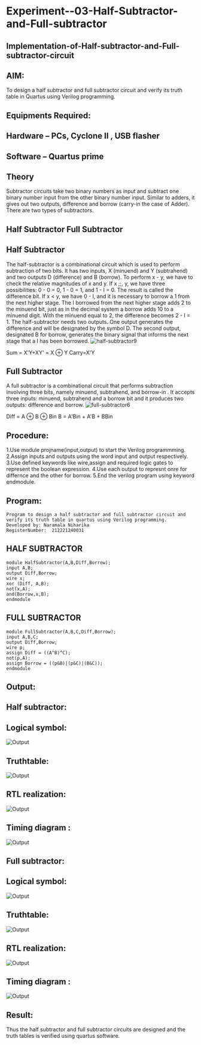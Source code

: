 # Experiment--03-Half-Subtractor-and-Full-subtractor
## Implementation-of-Half-subtractor-and-Full-subtractor-circuit
## AIM:
To design a half subtractor and full subtractor circuit and verify its truth table in Quartus using Verilog programming.

## Equipments Required:
## Hardware – PCs, Cyclone II , USB flasher
## Software – Quartus prime
## Theory
Subtractor circuits take two binary numbers as input and subtract one binary number input from the other binary number input. Similar to adders, it gives out two outputs, difference and borrow (carry-in the case of Adder). There are two types of subtractors.

## Half Subtractor Full Subtractor
## Half Subtractor
The half-subtractor is a combinational circuit which is used to perform subtraction of two bits. It has two inputs, X (minuend) and Y (subtrahend) and two outputs D (difference) and B (borrow). To perform x - y, we have to check the relative magnitudes of x and y. If x ;;, y, we have three possibilities: 0 - 0 = 0, 1 - 0 = 1, and 1 - I = 0. The result is called the difference bit. If x < y, we have 0 - I, and it is necessary to borrow a 1 from the next higher stage. The I borrowed from the next higher stage adds 2 to the minuend bit, just as in the decimal system a borrow adds 10 to a minuend digit. With the minuend equal to 2, the difference becomes 2 - I = 1. The half-subtractor needs two outputs. One output generates the difference and will be designated by the symbol D. The second output, designated B for borrow, generates the binary signal that informs the next stage that a I has been borrowed.
![half-subtractor9](https://user-images.githubusercontent.com/36288975/166112538-58c3bc7c-ee5d-4e6a-ac8d-8e8328efe27a.png)


Sum = X'Y+XY' = X ⊕ Y
Carry=X'Y

## Full Subtractor
A full subtractor is a combinational circuit that performs subtraction involving three bits, namely minuend, subtrahend, and borrow-in . It accepts three inputs: minuend, subtrahend and a borrow bit and it produces two outputs: difference and borrow. 
![full-subtractor6](https://user-images.githubusercontent.com/36288975/166112541-24c68359-3de8-4674-ae22-8272ffc385ed.png)


Diff = A ⊕ B ⊕ Bin B = A'Bin + A'B + BBin

## Procedure:
1.Use module projname(input,output) to start the Verilog programmming.
2.Assign inputs and outputs using the word input and output respectively.
3.Use defined keywords like wire,assign and required logic gates to represent the boolean expression.
4.Use each output to represnt onre for differnce and the other for borrow.
5.End the verilog program using keyword endmodule.

## Program:
```
Program to design a half subtractor and full subtractor circuit and verify its truth table in quartus using Verilog programming.
Developed by: Naramala Niharika
RegisterNumber:  212221240031
```
## HALF SUBTRACTOR
```
module HalfSubtractor(A,B,Diff,Borrow);
input A,B;
output Diff,Borrow;
wire x;
xor (Diff, A,B);
not(x,A);
and(Borrow,x,B);
endmodule
```
## FULL SUBTRACTOR
```
module FullSubtractor(A,B,C,Diff,Borrow);
input A,B,C;
output Diff,Borrow;
wire p;
assign Diff = ((A^B)^C);
not(p,A);
assign Borrow = ((p&B)|(p&C)|(B&C));
endmodule
```
## Output:
## Half subtractor:

## Logical symbol:
![Output](https://github.com/naramala-niharika/Experiment--03-Half-Subtractor-and-Full-subtractor/blob/main/b1.PNG?raw=true)

## Truthtable:
![Output](https://github.com/naramala-niharika/Experiment--03-Half-Subtractor-and-Full-subtractor/blob/main/b2.PNG?raw=true)

##  RTL realization:
![Output](https://github.com/naramala-niharika/Experiment--03-Half-Subtractor-and-Full-subtractor/blob/main/b3.PNG?raw=true)

## Timing diagram :
![Output](https://github.com/naramala-niharika/Experiment--03-Half-Subtractor-and-Full-subtractor/blob/main/b4.PNG?raw=true)

## Full subtractor:

## Logical symbol:
![Output](https://github.com/naramala-niharika/Experiment--03-Half-Subtractor-and-Full-subtractor/blob/main/b5.PNG?raw=true)

## Truthtable:
![Output](https://github.com/naramala-niharika/Experiment--03-Half-Subtractor-and-Full-subtractor/blob/main/b6.PNG?raw=true)

##  RTL realization:
![Output](https://github.com/naramala-niharika/Experiment--03-Half-Subtractor-and-Full-subtractor/blob/main/b7.PNG?raw=true)

## Timing diagram :
![Output](https://github.com/naramala-niharika/Experiment--03-Half-Subtractor-and-Full-subtractor/blob/main/b8.PNG?raw=true)

## Result:
Thus the half subtractor and full subtractor circuits are designed and the truth tables is verified using quartus software.
